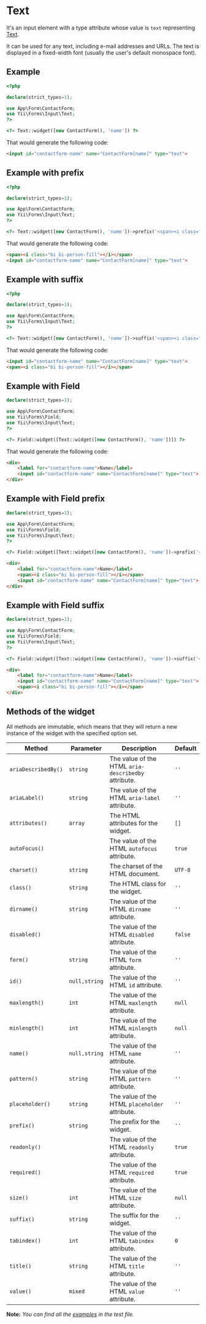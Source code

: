 # Text

It's an input element with a type attribute whose value is `text` representing [Text](https://www.w3.org/TR/2012/WD-html-markup-20120329/input.text.html#input.text).

It can be used for any text, including e-mail addresses and URLs. The text is displayed in a fixed-width font (usually the user's default monospace font).

## Example

```php
<?php

declare(strict_types=1);

use App\Form\ContactForm;
use Yii\Forms\Input\Text;
?>

<?= Text::widget([new ContactForm(), 'name']) ?>
```

That would generate the following code:

```html
<input id="contactform-name" name="ContactForm[name]" type="text">
```

## Example with prefix

```php
<?php

declare(strict_types=1);

use App\Form\ContactForm;
use Yii\Forms\Input\Text;
?>

<?= Text::widget([new ContactForm(), 'name'])->prefix('<span><i class="bi bi-person-fill"></i></span>') ?>
```

That would generate the following code:

```html
<span><i class="bi bi-person-fill"></i></span>
<input id="contactform-name" name="ContactForm[name]" type="text">
```

## Example with suffix

```php
<?php

declare(strict_types=1);

use App\Form\ContactForm;
use Yii\Forms\Input\Text;
?>

<?= Text::widget([new ContactForm(), 'name'])->suffix('<span><i class="bi bi-person-fill"></i></span>') ?>
```

That would generate the following code:

```html
<input id="contactform-name" name="ContactForm[name]" type="text">
<span><i class="bi bi-person-fill"></i></span>
```

## Example with Field

```php
declare(strict_types=1);

use App\Form\ContactForm;
use Yii\Forms\Field;
use Yii\Forms\Input\Text;
?>

<?= Field::widget([Text::widget([new ContactForm(), 'name'])]) ?>
```

That would generate the following code:

```html
<div>
    <label for="contactform-name">Name</label>
    <input id="contactform-name" name="ContactForm[name]" type="text">
</div>
```

## Example with Field prefix

```php
declare(strict_types=1);

use App\Form\ContactForm;
use Yii\Forms\Field;
use Yii\Forms\Input\Text;
?>

<?= Field::widget([Text::widget([new ContactForm(), 'name'])->prefix('<span><i class="bi bi-person-fill"></i></span>'), ]) ?>
```

```html
<div>
    <label for="contactform-name">Name</label>
    <span><i class="bi bi-person-fill"></i></span>
    <input id="contactform-name" name="ContactForm[name]" type="text">
</div>
```

## Example with Field suffix

```php
declare(strict_types=1);

use App\Form\ContactForm;
use Yii\Forms\Field;
use Yii\Forms\Input\Text;
?>

<?= Field::widget([Text::widget([new ContactForm(), 'name'])->suffix('<span><i class="bi bi-person-fill"></i></span>'), ]) ?>
```

```html
<div>
    <label for="contactform-name">Name</label>
    <input id="contactform-name" name="ContactForm[name]" type="text">
    <span><i class="bi bi-person-fill"></i></span>
</div>
```

## Methods of the widget

All methods are immutable, which means that they will return a new instance of the widget with the specified option set.

| Method              | Parameter     | Description                                         | Default |
|---------------------|---------------|-----------------------------------------------------|---------|
| `ariaDescribedBy()` | `string`      | The value of the HTML `aria-describedby` attribute. | `''`    |
| `ariaLabel()`       | `string`      | The value of the HTML `aria-label` attribute.       | `''`    |
| `attributes()`      | `array`       | The HTML attributes for the widget.                 | `[]`    |
| `autoFocus()`       |               | The value of the HTML `autofocus` attribute.        | `true`  |
| `charset()`         | `string`      | The charset of the HTML document.                   | `UTF-8` |
| `class()`           | `string`      | The HTML class for the widget.                      | `''`    |
| `dirname()`         | `string`      | The value of the HTML `dirname` attribute.          | `''`    |
| `disabled()`        |               | The value of the HTML `disabled` attribute.         | `false` |
| `form()`            | `string`      | The value of the HTML `form` attribute.             | `''`    |
| `id()`              | `null,string` | The value of the HTML `id` attribute.               | `''`    |
| `maxlength()`       | `int`         | The value of the HTML `maxlength` attribute.        | `null`  |
| `minlength()`       | `int`         | The value of the HTML `minlength` attribute.        | `null`  |
| `name()`            | `null,string` | The value of the HTML `name` attribute.             | `''`    |
| `pattern()`         | `string`      | The value of the HTML `pattern` attribute.          | `''`    |
| `placeholder()`     | `string`      | The value of the HTML `placeholder` attribute.      | `''`    |
| `prefix()`          | `string`      | The prefix for the widget.                          | `''`    |
| `readonly()`        |               | The value of the HTML `readonly` attribute.         | `true`  |
| `required()`        |               | The value of the HTML `required` attribute.         | `true`  |
| `size()`            | `int`         | The value of the HTML `size` attribute.             | `null`  |
| `suffix()`          | `string`      | The suffix for the widget.                          | `''`    |
| `tabindex()`        | `int`         | The value of the HTML `tabindex` attribute.         | `0`     |
| `title()`           | `string`      | The value of the HTML `title` attribute.            | `''`    |
| `value()`           | `mixed`       | The value of the HTML `value` attribute.            | `''`    |

**Note:** *You can find all the [examples](/tests/Doc/TextDocTest.php) in the test file.*
